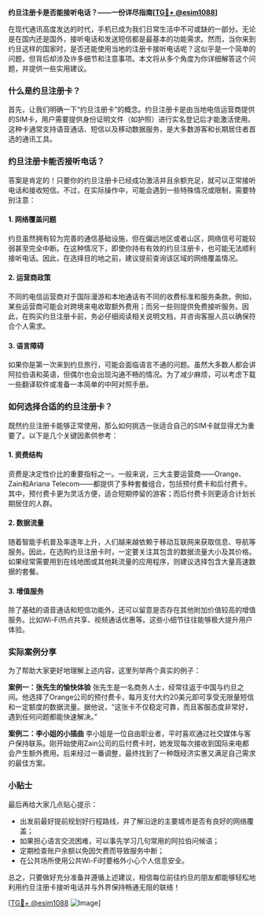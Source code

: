 **约旦注册卡是否能接听电话？——一份详尽指南[[TG💪+ @esim1088](https://t.me/s/esim1088)]**

在现代通讯高度发达的时代，手机已成为我们日常生活中不可或缺的一部分。无论是在国内还是国外，接听电话和发送短信都是最基本的功能需求。然而，当你来到约旦这样的国家时，是否还能使用当地的注册卡接听电话呢？这似乎是一个简单的问题，但背后却涉及许多细节和注意事项。本文将从多个角度为你详细解答这个问题，并提供一些实用建议。

### 什么是约旦注册卡？

首先，让我们明确一下“约旦注册卡”的概念。约旦注册卡是由当地电信运营商提供的SIM卡，用户需要提供身份证明文件（如护照）进行实名登记后才能激活使用。这种卡通常支持语音通话、短信以及移动数据服务，是大多数游客和长期居住者首选的通讯工具。

### 约旦注册卡能否接听电话？

答案是肯定的！只要你的约旦注册卡已经成功激活并且余额充足，就可以正常接听电话和接收短信。不过，在实际操作中，可能会遇到一些特殊情况或限制，需要特别注意：

#### 1. **网络覆盖问题**
   约旦虽然拥有较为完善的通信基础设施，但在偏远地区或者山区，网络信号可能较弱甚至完全中断。在这种情况下，即使你持有有效的约旦注册卡，也可能无法顺利接听电话。因此，在选择目的地之前，建议提前查询该区域的网络覆盖情况。

#### 2. **运营商政策**
   不同的电信运营商对于国际漫游和本地通话有不同的收费标准和服务条款。例如，某些运营商可能会对跨境来电收取额外费用；而另一些则提供免费接听服务。因此，在购买约旦注册卡前，务必仔细阅读相关说明文档，并咨询客服人员以确保符合个人需求。

#### 3. **语言障碍**
   如果你是第一次来到约旦旅行，可能会面临语言不通的问题。虽然大多数人都会讲阿拉伯语和英语，但偶尔也会出现沟通不畅的情况。为了减少麻烦，可以考虑下载一些翻译软件或准备一本简单的中阿对照手册。

### 如何选择合适的约旦注册卡？

既然约旦注册卡能够正常使用，那么如何挑选一张适合自己的SIM卡就显得尤为重要了。以下是几个关键因素供参考：

#### 1. **资费结构**
   资费是决定性价比的重要指标之一。一般来说，三大主要运营商——Orange、Zain和Ariana Telecom——都提供了多种套餐组合，包括预付费卡和后付费卡。其中，预付费卡更为灵活方便，适合短期停留的游客；而后付费卡则更适合计划长期居住的人群。

#### 2. **数据流量**
   随着智能手机普及率逐年上升，人们越来越依赖于移动互联网来获取信息、导航等服务。因此，在选购约旦注册卡时，一定要关注其包含的数据流量大小及其价格。如果经常需要用到在线地图或其他耗流量的应用程序，则建议选择包含大量高速数据的套餐。

#### 3. **增值服务**
   除了基础的语音通话和短信功能外，还可以留意是否存在其他附加价值较高的增值服务。比如Wi-Fi热点共享、视频通话优惠等。这些小细节往往能够极大提升用户体验。

### 实际案例分享

为了帮助大家更好地理解上述内容，这里列举两个真实的例子：

**案例一：张先生的愉快体验**
张先生是一名商务人士，经常往返于中国与约旦之间。他选择了Orange公司的预付费卡，每月支付大约20美元即可享受无限量短信和一定额度的数据流量。据他说，“这张卡不仅稳定可靠，而且客服态度非常好，遇到任何问题都能快速解决。”

**案例二：李小姐的小插曲**
李小姐是一位自由职业者，平时喜欢通过社交媒体与客户保持联系。刚开始使用Zain公司的后付费卡时，她发现每次接收到国际来电都会产生额外费用。后来经过一番调整，最终找到了一种既经济实惠又满足自己需求的最佳方案。

### 小贴士

最后再给大家几点贴心提示：
- 出发前最好提前规划好行程路线，并了解沿途的主要城市是否有良好的网络覆盖；
- 如果担心语言交流困难，可以事先学习几句常用的阿拉伯问候语；
- 定期检查账户余额以免因欠费而导致服务中断；
- 在公共场所使用公共Wi-Fi时要格外小心个人信息安全。

总之，只要做好充分准备并遵循上述建议，相信每位前往约旦的朋友都能够轻松地利用约旦注册卡接听电话并与外界保持畅通无阻的联络！

[[TG💪+ @esim1088](https://t.me/s/esim1088) ![Image](https://i.postimg.cc/4NQfJmqS/Snipaste-2025-05-13-00-14-12.png)]